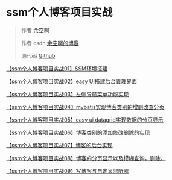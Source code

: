 # ssm个人博客项目实战

> 作者 [余空啊](https://www.jianshu.com/u/bc2e35b66293)
>
> 作者 csdn:[余空啊的博客](http://blog.csdn.net/xp541130126/article/details/70163081)
>
> 源代码 [Github](https://github.com/YuKongEr/blog)

[【ssm个人博客项目实战01】SSM环境搭建](https://www.jianshu.com/p/a25e0e81a3b5)

[【ssm个人博客项目实战02】easy UI搭建后台管理界面](https://www.jianshu.com/p/61dbc5f724e6)

[【ssm个人博客项目实战03】左侧导航菜单功能实现](https://www.jianshu.com/p/e24b71dafb5c)

[【ssm个人博客项目实战04】mybatis实现博客类别的增删改查分页](https://www.jianshu.com/p/7f84ad736386)

[【ssm个人博客项目实战05】easy ui datagrid实现数据的分页显示](https://www.jianshu.com/p/614054c418f1)

[【ssm个人博客项目实战06】博客类别的添加修改删除的实现](https://www.jianshu.com/p/c38dc66e467c)

[【ssm个人博客项目实战07】博客的后台实现](https://www.jianshu.com/p/87f754a898b6)

[【ssm个人博客项目实战08】博客的分页显示以及模糊查询，删除。](https://www.jianshu.com/p/f2d312230819)

[【ssm个人博客项目实战09】写博客与自定义监听器](https://www.jianshu.com/p/7a054148fb1a)



